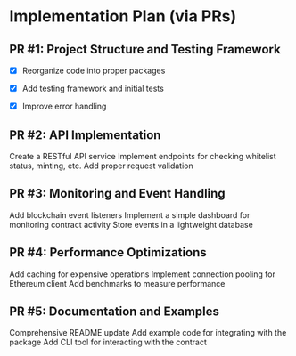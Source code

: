 # Implementation Plan (via PRs)

## PR #1: Project Structure and Testing Framework

- [x] Reorganize code into proper packages
- [x] Add testing framework and initial tests
- [x] Improve error handling


## PR #2: API Implementation

Create a RESTful API service
Implement endpoints for checking whitelist status, minting, etc.
Add proper request validation


## PR #3: Monitoring and Event Handling

Add blockchain event listeners
Implement a simple dashboard for monitoring contract activity
Store events in a lightweight database


## PR #4: Performance Optimizations

Add caching for expensive operations
Implement connection pooling for Ethereum client
Add benchmarks to measure performance


## PR #5: Documentation and Examples

Comprehensive README update
Add example code for integrating with the package
Add CLI tool for interacting with the contract